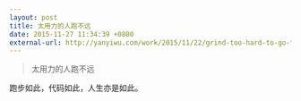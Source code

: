 ```yaml
---
layout: post
title: 太用力的人跑不远
date: 2015-11-27 11:34:39 +0800
external-url: http://yanyiwu.com/work/2015/11/22/grind-too-hard-to-go-far.html
---
```


> 太用力的人跑不远

跑步如此，代码如此，人生亦是如此。